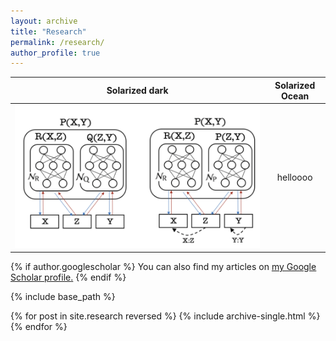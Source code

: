 ```yaml
---
layout: archive
title: "Research"
permalink: /research/
author_profile: true
---
```


Solarized dark             |  Solarized Ocean
:-------------------------:|:-------------------------:
![](./figs/cnlp.png)  |  helloooo

{% if author.googlescholar %}
  You can also find my articles on <u><a href="{{author.googlescholar}}">my Google Scholar profile</a>.</u>
{% endif %}

{% include base_path %}

{% for post in site.research reversed %}
  {% include archive-single.html %}
{% endfor %}
